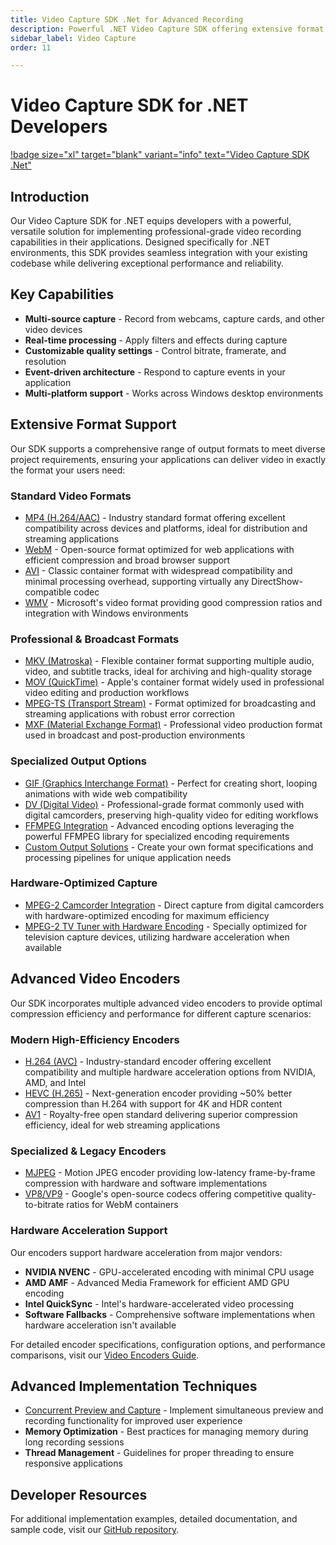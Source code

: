```yaml
---
title: Video Capture SDK .Net for Advanced Recording
description: Powerful .NET Video Capture SDK offering extensive format support, hardware integration, and flexible implementation options for developers building professional recording applications. Supports MP4, WebM, AVI, WMV, and specialized formats.
sidebar_label: Video Capture
order: 11

---
```


# Video Capture SDK for .NET Developers

[!badge size="xl" target="blank" variant="info" text="Video Capture SDK .Net"](https://www.visioforge.com/video-capture-sdk-net)

## Introduction

Our Video Capture SDK for .NET equips developers with a powerful, versatile solution for implementing professional-grade video recording capabilities in their applications. Designed specifically for .NET environments, this SDK provides seamless integration with your existing codebase while delivering exceptional performance and reliability.

## Key Capabilities

- **Multi-source capture** - Record from webcams, capture cards, and other video devices
- **Real-time processing** - Apply filters and effects during capture
- **Customizable quality settings** - Control bitrate, framerate, and resolution
- **Event-driven architecture** - Respond to capture events in your application
- **Multi-platform support** - Works across Windows desktop environments

## Extensive Format Support

Our SDK supports a comprehensive range of output formats to meet diverse project requirements, ensuring your applications can deliver video in exactly the format your users need:

### Standard Video Formats

- [MP4 (H.264/AAC)](../../general/output-formats/mp4.md) - Industry standard format offering excellent compatibility across devices and platforms, ideal for distribution and streaming applications
- [WebM](../../general/output-formats/webm.md) - Open-source format optimized for web applications with efficient compression and broad browser support
- [AVI](../../general/output-formats/avi.md) - Classic container format with widespread compatibility and minimal processing overhead, supporting virtually any DirectShow-compatible codec
- [WMV](../../general/output-formats/wmv.md) - Microsoft's video format providing good compression ratios and integration with Windows environments

### Professional & Broadcast Formats

- [MKV (Matroska)](../../general/output-formats/mkv.md) - Flexible container format supporting multiple audio, video, and subtitle tracks, ideal for archiving and high-quality storage
- [MOV (QuickTime)](../../general/output-formats/mov.md) - Apple's container format widely used in professional video editing and production workflows
- [MPEG-TS (Transport Stream)](../../general/output-formats/mpegts.md) - Format optimized for broadcasting and streaming applications with robust error correction
- [MXF (Material Exchange Format)](../../general/output-formats/mxf.md) - Professional video production format used in broadcast and post-production environments

### Specialized Output Options

- [GIF (Graphics Interchange Format)](../../general/output-formats/gif.md) - Perfect for creating short, looping animations with wide web compatibility
- [DV (Digital Video)](dv.md) - Professional-grade format commonly used with digital camcorders, preserving high-quality video for editing workflows
- [FFMPEG Integration](../../general/output-formats/ffmpeg-exe.md) - Advanced encoding options leveraging the powerful FFMPEG library for specialized encoding requirements
- [Custom Output Solutions](../../general/output-formats/custom.md) - Create your own format specifications and processing pipelines for unique application needs

### Hardware-Optimized Capture

- [MPEG-2 Camcorder Integration](mpeg2-camcorder.md) - Direct capture from digital camcorders with hardware-optimized encoding for maximum efficiency
- [MPEG-2 TV Tuner with Hardware Encoding](mpeg2-tvtuner.md) - Specially optimized for television capture devices, utilizing hardware acceleration when available

## Advanced Video Encoders

Our SDK incorporates multiple advanced video encoders to provide optimal compression efficiency and performance for different capture scenarios:

### Modern High-Efficiency Encoders

- [H.264 (AVC)](../../general/video-encoders/h264.md) - Industry-standard encoder offering excellent compatibility and multiple hardware acceleration options from NVIDIA, AMD, and Intel
- [HEVC (H.265)](../../general/video-encoders/hevc.md) - Next-generation encoder providing ~50% better compression than H.264 with support for 4K and HDR content
- [AV1](../../general/video-encoders/av1.md) - Royalty-free open standard delivering superior compression efficiency, ideal for web streaming applications

### Specialized & Legacy Encoders

- [MJPEG](../../general/video-encoders/mjpeg.md) - Motion JPEG encoder providing low-latency frame-by-frame compression with hardware and software implementations
- [VP8/VP9](../../general/video-encoders/vp8-vp9.md) - Google's open-source codecs offering competitive quality-to-bitrate ratios for WebM containers

### Hardware Acceleration Support

Our encoders support hardware acceleration from major vendors:

- **NVIDIA NVENC** - GPU-accelerated encoding with minimal CPU usage
- **AMD AMF** - Advanced Media Framework for efficient AMD GPU encoding
- **Intel QuickSync** - Intel's hardware-accelerated video processing
- **Software Fallbacks** - Comprehensive software implementations when hardware acceleration isn't available

For detailed encoder specifications, configuration options, and performance comparisons, visit our [Video Encoders Guide](../../general/video-encoders/index.md).

## Advanced Implementation Techniques

- [Concurrent Preview and Capture](separate-capture.md) - Implement simultaneous preview and recording functionality for improved user experience
- **Memory Optimization** - Best practices for managing memory during long recording sessions
- **Thread Management** - Guidelines for proper threading to ensure responsive applications

## Developer Resources

For additional implementation examples, detailed documentation, and sample code, visit our [GitHub repository](https://github.com/visioforge/.Net-SDK-s-samples).
